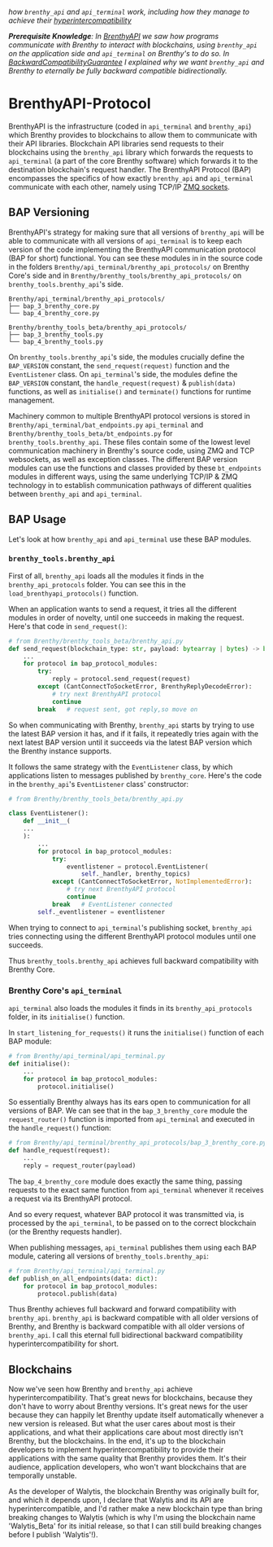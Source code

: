 _how `brenthy_api` and `api_terminal` work, including how they manage to achieve their [hyperintercompatibility](BackwardCompatibilityGuarantee.md)_

_**Prerequisite Knowledge**:_
_In [BrenthyAPI](BrenthyAPI.md) we saw how programs communicate with Brenthy to interact with blockchains, using `brenthy_api` on the application side and `api_terminal` on Brenthy's to do so._
_In [BackwardCompatibilityGuarantee](BackwardCompatibilityGuarantee.md) I explained why we want `brenthy_api` and Brenthy to eternally be fully backward compatible bidirectionally._

# BrenthyAPI-Protocol

BrenthyAPI is the infrastructure (coded in `api_terminal` and `brenthy_api`) which Brenthy provides to blockchains to allow them to communicate with their API libraries.
Blockchain API libraries send requests to their blockchains using the `brenthy_api` library which forwards the requests to `api_terminal` (a part of the core Brenthy software) which forwards it to the destination blockchain's request handler.
The BrenthyAPI Protocol (BAP) encompasses the specifics of how exactly `brenthy_api` and `api_terminal` communicate with each other, namely using TCP/IP [ZMQ sockets](https://zeromq.org/).

## BAP Versioning

BrenthyAPI's strategy for making sure that all versions of `brenthy_api` will be able to communicate with all versions of `api_terminal` is to keep each version of the code implementing the BrenthyAPI communication protocol (BAP for short) functional.
You can see these modules in in the source code in the folders `Brenthy/api_terminal/brenthy_api_protocols/` on Brenthy Core's side and in `Brenthy/brenthy_tools/brenthy_api_protocols/` on `brenthy_tools.brenthy_api`'s side.

```
Brenthy/api_terminal/brenthy_api_protocols/
├── bap_3_brenthy_core.py
└── bap_4_brenthy_core.py
```

```
Brenthy/brenthy_tools_beta/brenthy_api_protocols/
├── bap_3_brenthy_tools.py
└── bap_4_brenthy_tools.py
```

On `brenthy_tools.brenthy_api`'s side, the modules crucially define the `BAP_VERSION` constant, the `send_request(request)` function and the `EventListener` class.
On `api_terminal`'s side, the modules define the `BAP_VERSION` constant, the `handle_request(request)` & `publish(data)` functions, as well as `initialise()` and `terminate()` functions for runtime management.

Machinery common to multiple BrenthyAPI protocol versions is stored in `Brenthy/api_terminal/bat_endpoints.py` `api_terminal` and `Brenthy/brenthy_tools_beta/bt_endpoints.py` for `brenthy_tools.brenthy_api`.
These files contain some of the lowest level communication machinery in Brenthy's source code, using ZMQ and TCP websockets, as well as exception classes.
The different BAP version modules can use the functions and classes provided by these `bt_endpoints` modules in different ways, using the same underlying TCP/IP & ZMQ technology in to establish communication pathways of different qualities between `brenthy_api` and `api_terminal`.

## BAP Usage

Let's look at how `brenthy_api` and `api_terminal` use these BAP modules.

### `brenthy_tools.brenthy_api`

First of all, `brenthy_api` loads all the modules it finds in the `brenthy_api_protocols` folder. You can see this in the `load_brenthyapi_protocols()` function.

When an application wants to send a request, it tries all the different modules in order of novelty, until one succeeds in making the request.
Here's that code in `send_request()`:

```python
# from Brenthy/brenthy_tools_beta/brenthy_api.py
def send_request(blockchain_type: str, payload: bytearray | bytes) -> bytearray:
	...
	for protocol in bap_protocol_modules:
	    try:
	        reply = protocol.send_request(request)
	    except (CantConnectToSocketError, BrenthyReplyDecodeError):
	        # try next BrenthyAPI protocol
	        continue
	    break   # request sent, got reply,so move on
```

So when communicating with Brenthy, `brenthy_api` starts by trying to use the latest BAP version it has, and if it fails, it repeatedly tries again with the next latest BAP version until it succeeds via the latest BAP version which the Brenthy instance supports.

It follows the same strategy with the `EventListener` class, by which applications listen to messages published by `brenthy_core`.
Here's the code in the `brenthy_api`'s `EventListener` class' constructor:
```python
# from Brenthy/brenthy_tools_beta/brenthy_api.py

class EventListener():
	def __init__(
	...
	):
		...
		for protocol in bap_protocol_modules:
			try:
				eventlistener = protocol.EventListener(
					self._handler, brenthy_topics)
			except (CantConnectToSocketError, NotImplementedError):
				# try next BrenthyAPI protocol
				continue
			break   # EventListener connected
		self._eventlistener = eventlistener
```

When trying to connect to `api_terminal`'s publishing socket, `brenthy_api` tries connecting using the different BrenthyAPI protocol modules until one succeeds.

Thus `brenthy_tools.brenthy_api` achieves full backward compatibility with Brenthy Core.

### Brenthy Core's `api_terminal`

`api_terminal` also loads the modules it finds in its `brenthy_api_protocols` folder, in its `initialise()` function.

In `start_listening_for_requests()` it runs the `initialise()` function of each BAP module:

```python
# from Brenthy/api_terminal/api_terminal.py
def initialise():
	...
	for protocol in bap_protocol_modules:
	    protocol.initialise()
```

So essentially Brenthy always has its ears open to communication for all versions of BAP.
We can see that in the `bap_3_brenthy_core` module the `request_router()` function is imported from `api_terminal` and executed in the `handle_request()` function:

```python
# from Brenthy/api_terminal/brenthy_api_protocols/bap_3_brenthy_core.py
def handle_request(request):
	...
	reply = request_router(payload)
```

The `bap_4_brenthy_core` module does exactly the same thing, passing requests to the exact same function from `api_terminal` whenever it receives a request via its BrenthyAPI protocol.

And so every request, whatever BAP protocol it was transmitted via, is processed by the `api_terminal`, to be passed on to the correct blockchain (or the Brenthy requests handler).

When publishing messages, `api_terminal` publishes them using each BAP module, catering all versions of `brenthy_tools.brenthy_api`:

```python
# from Brenthy/api_terminal/api_terminal.py
def publish_on_all_endpoints(data: dict):
    for protocol in bap_protocol_modules:
        protocol.publish(data)
```

Thus Brenthy achieves full backward and forward compatibility with `brenthy_api`.
`brenthy_api` is backward compatible with all older versions of Brenthy, and Brenthy is backward compatible with all older versions of `brenthy_api`.
I call this eternal full bidirectional backward compatibility hyperintercompatibility for short.

## Blockchains

Now we've seen how Brenthy and `brenthy_api` achieve hyperintercompatibility.
That's great news for blockchains, because they don't have to worry about Brenthy versions.
It's great news for the user because they can happily let Brenthy update itself automatically whenever a new version is released.
But what the user cares about most is their applications, and what their applications care about most directly isn't Brenthy, but the blockchains.
In the end, it's up to the blockchain developers to implement hyperintercompatibility to provide their applications with the same quality that Brenthy provides them.
It's their audience, application developers, who won't want blockchains that are temporally unstable.

As the developer of Walytis, the blockchain Brenthy was originally built for, and which it depends upon, I declare that Walytis and its API are hyperintercompatible, and I'd rather make a new blockchain type than bring breaking changes to Walytis (which is why I'm using the blockchain name 'Walytis_Beta' for its initial release, so that I can still build breaking changes before I publish 'Walytis'!).
